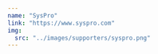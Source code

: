```yaml
---
name: "SysPro"
link: "https://www.syspro.com"
img:
  src: "../images/supporters/syspro.png"
---
```

